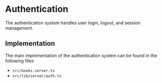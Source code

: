 # Authentication

The authentication system handles user login, logout, and session management.

## Implementation

The main implementation of the authentication system can be found in the following files:

*   `src/hooks.server.ts`
*   `src/lib/server/auth.ts`
